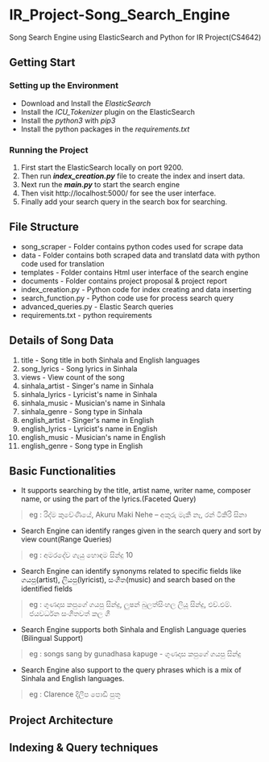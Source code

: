 # IR_Project-Song_Search_Engine
Song Search Engine using ElasticSearch and Python for IR Project(CS4642)

## Getting Start
### Setting up the Environment
* Download and Install the _ElasticSearch_
* Install the _ICU_Tokenizer_ plugin on the ElasticSearch
* Install the _python3_ with _pip3_
* Install the python packages in the _requirements.txt_

### Running the Project
1. First start the ElasticSearch locally on port 9200.
2. Then run **_index_creation.py_** file to create the index and insert data.
3. Next run the **_main.py_** to start the search engine
4. Then visit http://localhost:5000/ for see the user interface.
5. Finally add your search query in the search box for searching.

## File Structure
* song_scraper - Folder contains python codes used for scrape data
* data - Folder contains both scraped data and translatd data with python code used for translation
* templates - Folder contains Html user interface of the search engine
* documents - Folder contains project proposal & project report
* index_creation.py - Python code for index creating and data inserting
* search_function.py - Python code use for process search query
* advanced_queries.py - Elastic Search queries
* requirements.txt - python requirements 

## Details of Song Data
1. title - Song title in both Sinhala and English languages
2. song_lyrics - Song lyrics in Sinhala
3. views - View count of the song
4. sinhala_artist - Singer's name in Sinhala
5. sinhala_lyrics - Lyricist's name in Sinhala
6. sinhala_music - Musician's name in Sinhala
7. sinhala_genre - Song type in Sinhala
8. english_artist - Singer's name in English
9. english_lyrics - Lyricist's name in English
10. english_music - Musician's name in English
11. english_genre - Song type in English

## Basic Functionalities
* It supports searching by the title, artist
name, writer name, composer name, or using the part of the lyrics.(Faceted Query)
> eg : රිද්ම කුවේණියේ, Akuru Maki Nehe – අකුරු මැකී නෑ,  රන් ටිකිරි සිනා
* Search Engine can identify ranges given in the search query and sort by view count(Range Queries)
> eg : අමරදේව ගැයු හොඳම සින්දු 10
* Search Engine can identify synonyms related to specific fields like ගයපු(artist), ලියපු(lyricist), සංගීත(music) and search
based on the identified fields
> eg : ගුණදාස කපුගේ ගයපු සින්දු, ලුෂන් බුලත්සිංහල ලියූ සින්දු, එච්.එම්. ජයවර්ධන සංගීතවත් කල ගී
* Search Engine supports both Sinhala and English Language queries (Bilingual Support)
> eg : songs sang by gunadhasa kapuge - ගුණදාස කපුගේ ගයපු සින්දු
* Search Engine also support to the query phrases which is a mix of Sinhala and English languages.
> eg : Clarence දිලීප පොඩි පුතූ

## Project Architecture

## Indexing & Query techniques

